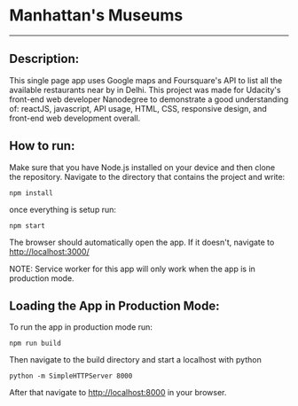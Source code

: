 # Manhattan's Museums
---

## Description:
This single page app uses Google maps and Foursquare's API to list all the available restaurants near by in Delhi. This project was made for Udacity's front-end web developer Nanodegree to demonstrate a good understanding of: reactJS, javascript, API usage, HTML, CSS, responsive design, and front-end web development overall.

## How to run:
Make sure that you have Node.js installed on your device and then clone the repository.
Navigate to the directory that contains the project and write:
```
npm install
```
once everything is setup run:
```
npm start
```
The browser should automatically open the app.  If it doesn't, navigate to [http://localhost:3000/](http://localhost:3000/)

NOTE: Service worker for this app will only work when the app is in production mode.
## Loading the App in Production Mode:
To run the app in production mode run:
```
npm run build
```
Then navigate to the build directory and start a localhost with python
```
python -m SimpleHTTPServer 8000
```
After that navigate to [http://localhost:8000](http://localhost:8000) in your browser.
